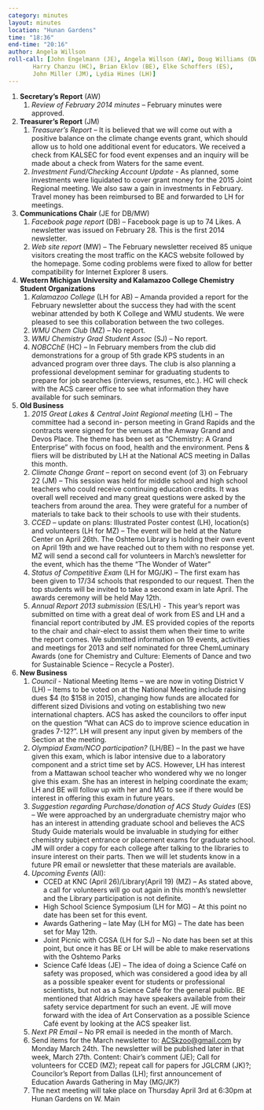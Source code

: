 ```yaml
---
category: minutes
layout: minutes
location: "Hunan Gardens"
time: "18:36"
end-time: "20:16"
author: Angela Willson
roll-call: [John Engelmann (JE), Angela Willson (AW), Doug Williams (DW),
	   Harry Chanzu (HC), Brian Eklov (BE), Elke Schoffers (ES),
	   John Miller (JM), Lydia Hines (LH)]
---
```


1. **Secretary’s Report** (AW)
   1. *Review of February 2014 minutes* – February minutes were approved.
2. **Treasurer’s Report** (JM)
   1. *Treasurer’s Report* – It is believed that we will come out with a positive balance on the climate change events grant, which should allow us to hold one additional event for educators.  We received a check from KALSEC for food event expenses and an inquiry will be made about a check from Waters for the same event.
   2. *Investment Fund/Checking Account Update* - As planned, some investments were liquidated to cover grant money for the 2015 Joint Regional meeting.  We also saw a gain in investments in February. Travel money has been reimbursed to BE and forwarded to LH for meetings.
3. **Communications Chair** (JE for DB/MW)
   1. *Facebook page report* (DB) – Facebook page is up to 74 Likes. A newsletter was issued on February 28. This is the first 2014 newsletter.
   2. *Web site report* (MW) – The February newsletter received 85 unique visitors creating the most traffic on the KACS website followed by the homepage.  Some coding problems were fixed to allow for better compatibility for Internet Explorer 8 users.
4. **Western Michigan University and Kalamazoo College Chemistry Student Organizations**
   1. *Kalamazoo College* (LH for AB) – Amanda provided a report for the February newsletter about the success they had with the scent webinar attended by both K College and WMU students.  We were pleased to see this collaboration between the two colleges.
   2. *WMU Chem Club* (MZ) – No report.
   3. *WMU Chemistry Grad Student Assoc* (SJ) – No report.
   4. *NOBCChE* (HC) – In February members from the club did demonstrations for a group of 5th grade KPS students in an advanced program over three days.  The club is also planning a professional development seminar for graduating students to prepare for job searches (interviews, resumes, etc.).  HC will check with the ACS career office to see what information they have available for such seminars.
5. **Old Business**
   1. *2015 Great Lakes & Central Joint Regional meeting* (LH) – The committee had a second in- person meeting in Grand Rapids and the contracts were signed for the venues at the Amway Grand and Devos Place.  The theme has been set as “Chemistry: A Grand Enterprise” with focus on food, health and the environment.  Pens & fliers will be distributed by LH at the National ACS meeting in Dallas this month.
   2. *Climate Change Grant* – report on second event (of 3) on February 22 (JM) – This session was held for middle school and high school teachers who could receive continuing education credits.  It was overall well received and many great questions were asked by the teachers from around the area.  They were grateful for a number of materials to take back to their schools to use with their students.
   3. *CCED* – update on plans:  Illustrated Poster contest (LH), location(s) and volunteers (LH for MZ) – The event will be held at the Nature Center on April 26th.  The Oshtemo Library is holding their own event on April 19th and we have reached out to them with no response yet.  MZ will send a second call for volunteers in March’s newsletter for the event, which has the theme “The Wonder of Water”
   4. *Status of Competitive Exam* (LH for MG/JK) – The first exam has been given to 17/34 schools that responded to our request.  Then the top students will be invited to take a second exam in late April.  The awards ceremony will be held May 12th.  
   5. *Annual Report 2013 submission* (ES/LH) - This year’s report was submitted on time with a great deal of work from ES and LH and a financial report contributed by JM.  ES provided copies of the reports to the chair and chair-elect to assist them when their time to write the report comes.  We submitted information on 19 events, activities and meetings for 2013 and self nominated for three ChemLuminary Awards (one for Chemistry and Culture: Elements of Dance and two for Sustainable Science – Recycle a Poster).
6. **New Business**
   1. *Council* - National Meeting Items – we are now in voting District V (LH) – Items to be voted on at the National Meeting include raising dues $4 (to $158 in 2015), changing how funds are allocated for different sized Divisions and voting on establishing two new international chapters.  ACS has asked the councilors to offer input on the question “What can ACS do to improve science education in grades 7-12?”.  LH will present any input given by members of the Section at the meeting.
   2. *Olympiad Exam/NCO participation?* (LH/BE) – In the past we have given this exam, which is labor intensive due to a laboratory component and a strict time set by ACS.  However, LH has interest from a Mattawan school teacher who wondered why we no longer give this exam.  She has an interest in helping coordinate the exam; LH and BE will follow up with her and MG to see if there would be interest in offering this exam in future years.
   3. *Suggestion regarding Purchase/donation of ACS Study Guides*  (ES) – We were approached by an undergraduate chemistry major who has an interest in attending graduate school and believes the ACS Study Guide materials would be invaluable in studying for either chemistry subject entrance or placement exams for graduate school.  JM will order a copy for each college after talking to the libraries to insure interest on their parts.  Then we will let students know in a future PR email or newsletter that these materials are available.
   4. *Upcoming Events* (All):
      - CCED at KNC (April 26)/Library(April 19) (MZ) – As stated above, a call for volunteers will go out again in this month’s newsletter and the Library participation is not definite.
      - High School Science Symposium (LH for MG) – At this point no date has been set for this event.
      - Awards Gathering – late May (LH for MG) – The date has been set for May 12th.
      - Joint Picnic with CGSA (LH for SJ) – No date has been set at this point, but once it has BE or LH will be able to make reservations with the Oshtemo Parks
      - Science Café Ideas (JE) – The idea of doing a Science Café on safety was proposed, which was considered a good idea by all as a possible speaker event for students or professional scientists, but not as a Science Café for the general public.  BE mentioned that Aldrich may have speakers available from their safety service department for such an event.  JE will move forward with the idea of Art Conservation as a possible Science Café event by looking at the ACS speaker list.
   5. *Next PR Email* – No PR email is needed in the month of March.
   6. Send items for the March newsletter to: ACSkzoo@gmail.com by Monday March 24th.  The newsletter will be published later in that week, March 27th. Content: Chair’s comment (JE); Call for volunteers for CCED (MZ); repeat call for papers for JGLCRM (JK)?; Councilor’s Report from Dallas (LH); first announcement of Education Awards Gathering in May (MG/JK?)
   7. The next meeting will take place on Thursday April 3rd at 6:30pm at Hunan Gardens on W. Main